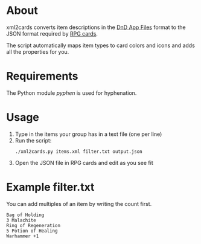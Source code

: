 # About

xml2cards converts item descriptions in the [DnD App Files](https://github.com/ceryliae/DnDAppFiles) format to the JSON
format required by [RPG cards](https://crobi.github.io/rpg-cards/generator/generate.html).

The script automatically maps item types to card colors and icons and adds all the properties for you. 

# Requirements

The Python module *pyphen* is used for hyphenation.

# Usage

1. Type in the items your group has in a text file (one per line)
2. Run the script:
   ```
   ./xml2cards.py items.xml filter.txt output.json
   ```
3. Open the JSON file in RPG cards and edit as you see fit

# Example filter.txt

You can add multiples of an item by writing the count first.

```
Bag of Holding
3 Malachite
Ring of Regeneration
5 Potion of Healing
Warhammer +1
```